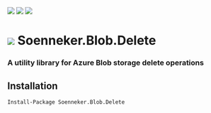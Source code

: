 [![](https://img.shields.io/nuget/v/Soenneker.Blob.Delete.svg?style=for-the-badge)](https://www.nuget.org/packages/Soenneker.Blob.Delete/)
[![](https://img.shields.io/github/actions/workflow/status/soenneker/soenneker.blob.delete/publish-package.yml?style=for-the-badge)](https://github.com/soenneker/soenneker.blob.delete/actions/workflows/publish-package.yml)
[![](https://img.shields.io/nuget/dt/Soenneker.Blob.Delete.svg?style=for-the-badge)](https://www.nuget.org/packages/Soenneker.Blob.Delete/)

# ![](https://user-images.githubusercontent.com/4441470/224455560-91ed3ee7-f510-4041-a8d2-3fc093025112.png) Soenneker.Blob.Delete
### A utility library for Azure Blob storage delete operations

## Installation

```
Install-Package Soenneker.Blob.Delete
```
